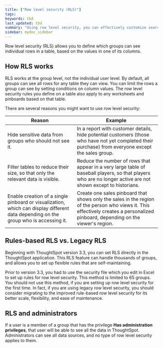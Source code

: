 ```yaml
---
title: ["Row level security (RLS)"]
tags:
keywords: tbd
last_updated: tbd
summary: "Using row level security, you can effectively customize search results and pinboards for each group that views them."
sidebar: mydoc_sidebar
---
```

Row level security (RLS) allows you to define which groups can see individual rows in a table, based on the values in one of its columns.

## How RLS works

RLS works at the group level, not the individual user level. By default, all groups can see all rows for any table they can view. You can limit the rows a group can see by setting conditions on column values. The row level security rules you define on a table also apply to any worksheets and pinboards based on that table.

There are several reasons you might want to use row level security:

|Reason|Example|
|------|-------|
|Hide sensitive data from groups who should not see it.|In a report with customer details, hide potential customers (those who have not yet completed their purchase) from everyone except the sales group.|
|Filter tables to reduce their size, so that only the relevant data is visible.|Reduce the number of rows that appear in a very large table of baseball players, so that players who are no longer active are not shown except to historians.|
|Enable creation of a single pinboard or visualization, which can display different data depending on the group who is accessing it.|Create one sales pinboard that shows only the sales in the region of the person who views it. This effectively creates a personalized pinboard, depending on the viewer's region.|

## Rules-based RLS vs. Legacy RLS

Beginning with ThoughtSpot version 3.3, you can set RLS directly in the ThoughtSpot application.  This RLS feature can handle thousands of groups, and allows you to set up flexible rules that are self-maintaining.

Prior to version 3.3, you had to use the security file which you edit in Excel to set up rules for row level security. This method is limited to 65 groups. You should not use this method, if you are setting up row level security for the first time. In fact, if you are using legacy row level security, you should consider migrating to the improved rule-based row level security for its better scale, flexibility, and ease of maintenance.

## RLS and administrators

If a user is a member of a group that has the privilege **Has administration privileges**, that user will be able to see all the data in ThoughtSpot. Administrators can see all data sources, and no type of row level security applies to them.
